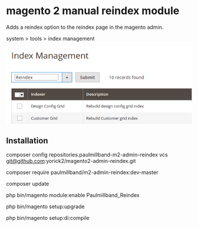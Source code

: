 # magento 2 manual reindex module
Adds a reindex option to the reindex page in the magento admin.

system > tools > index management

![](index_page_screenshot.png)

## Installation
composer config repositories.paulmillband-m2-admin-reindex vcs git@github.com:yorick2/magento2-admin-reindex.git

composer require paulmillband/m2-admin-reindex:dev-master

composer update

php bin/magento module:enable Paulmillband_Reindex

php bin/magento setup:upgrade

php bin/magento setup:di:compile

